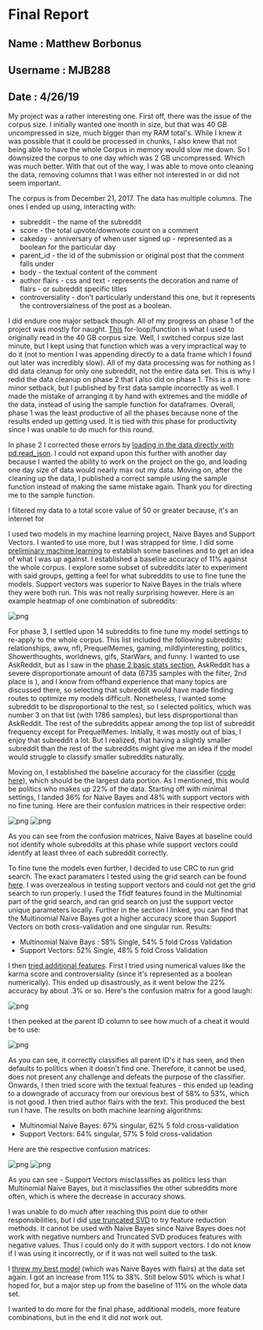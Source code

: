 # Final Report

## Name : Matthew Borbonus
## Username : MJB288
## Date : 4/26/19

My project was a rather interesting one. First off, there was the issue of the corpus size. I initially wanted one month in size, but that was 40 GB uncompressed in size, much bigger than my RAM total's. While I knew it was possible that it could be processed in chunks, I also knew that not being able to have the whole Corpus in memory would slow me down. So I downsized the corpus to one day which was 2 GB uncompressed. Which was much better. With that out of the way, I was able to move onto cleaning the data, removing columns that I was either not interested in or did not seem important. 

The corpus is from December 21, 2017. The data has multiple columns. The ones I ended up using, interacting with:

* subreddit - the name of the subreddit
* score - the total upvote/downvote count on a comment
* cakeday - anniversary of when user signed up - represented as a boolean for the particular day
* parent_id - the id of the submission or original post that the comment falls under
* body - the textual content of the comment
* author flairs - css and text - represents the decoration and name of flairs - or subreddit specific titles
* controversiality - don't particularly understand this one, but it represents the controversialness of the post as a boolean.

I did endure one major setback though. All of my progress on phase 1 of the project was mostly for naught. [This](https://nbviewer.jupyter.org/github/Data-Science-for-Linguists-2019/Reddit-Comment-Analysis/blob/master/legacy_notebooks/project-explore.ipynb#corpus) for-loop/function is what I used to originally read in the 40 GB corpus size. Well, I switched corpus size last minute, but I kept using that function which was a very impractical way to do it (not to mention I was appending directly to a data frame which I found out later was incredibly slow). All of my data processing was for nothing as I did data cleanup for only one subreddit, not the entire data set. This is why I redid the data cleanup on phase 2 that I also did on phase 1. This is a more minor setback, but I published by first data sample incorrectly as well. I made the mistake of arranging it by hand with extremes and the middle of the data, instead of using the sample function for dataframes. Overall, phase 1 was the least productive of all the phases because none of the results ended up getting used. It is tied with this phase for productivity since I was unable to do much for this round.

In phase 2 I corrected these errors by [loading in the data directly with pd.read_json](https://nbviewer.jupyter.org/github/Data-Science-for-Linguists-2019/Reddit-Comment-Analysis/blob/master/legacy_notebooks/phase2_exploration.ipynb#dataacq). I could not expand upon this further with another day because I wanted the ability to work on the project on the go, and loading one day size of data would nearly max out my data. Moving on, after the cleaning up the data, I published a correct sample using the sample function instead of making the same mistake again. Thank you for directing me to the sample function.

I filtered my data to a total score value of 50 or greater because, it's an internet for

I used two models in my machine learning project, Naive Bayes and Support Vectors. I wanted to use more, but I was strapped for time. I did some [preliminary machine learning](https://nbviewer.jupyter.org/github/Data-Science-for-Linguists-2019/Reddit-Comment-Analysis/blob/master/legacy_notebooks/phase2_exploration.ipynb#machinelearn) to establish some baselines and to get an idea of what I was up against. I established a baseline accuracy of 11% against the whole corpus. I explore some subset of subreddits later to experiment with said groups, getting a feel for what subreddits to use to fine tune the models. Support vectors was superior to Naive Bayes in the trials where they were both run. This was not really surprising however. Here is an example heatmap of one combination of subreddits:

![png](images/lastsupportvectors.png) 

For phase 3, I settled upon 14 subreddits to fine tune my model settings to re-apply to the whole corpus. This list included the following subreddits: relationships, aww, nfl, PrequelMemes, gaming, mildlyinteresting, politics, Showerthoughts, worldnews, gifs, StarWars, and funny. I wanted to use AskReddit, but as I saw in the [phase 2 basic stats section](https://nbviewer.jupyter.org/github/Data-Science-for-Linguists-2019/Reddit-Comment-Analysis/blob/master/legacy_notebooks/phase2_exploration.ipynb#stats), AskReddit has a severe disproportionate amount of data (6735 samples with the filter, 2nd place is ), and I know from offhand experience that many topics are discussed there, so selecting that subreddit would have made finding routes to optimize my models difficult. Nonetheless, I wanted some subreddit to be disproportional to the rest, so I selected politics, which was number 3 on that list (with 1786 samples), but less disproportional than AskReddit. The rest of the subreddits appear among the top  list of subreddit frequency except for PrequelMemes. Initially, it was mostly out of bias, I enjoy that subreddit a lot. But I realized, that having a slightly smaller subreddit than the rest of the subreddits might give me an idea if the model would struggle to classify smaller subreddits naturally.

Moving on, I established the baseline accuracy for the classifier ([code here](https://nbviewer.jupyter.org/github/Data-Science-for-Linguists-2019/Reddit-Comment-Analysis/blob/master/legacy_notebooks/phase3progress.ipynb#baseline)), which should be the largest data portion. As I mentioned, this would be politics who makes up 22% of the data. Starting off with minimal settings, I landed 36% for Naive Bayes and 48% with support vectors with no fine tuning. Here are their confusion matrices in their respective order:

![png](images/firstseriousNB.png) 
![png](images/firstseriousSVC.png)

As you can see from the confusion matrices, Naive Bayes at baseline could not identify whole subreddits at this phase while support vectors could identify at least three of each subreddit correctly.

To fine tune the models even further, I decided to use CRC to run grid search. The exact paramaters I tested using the grid search can be found [here](https://nbviewer.jupyter.org/github/Data-Science-for-Linguists-2019/Reddit-Comment-Analysis/blob/master/legacy_notebooks/phase3progress.ipynb#optimal). I was overzealous in testing support vectors and could not get the grid search to run properly. I used the Tfidf features found in the Multinomial part of the grid search, and ran grid search on just the support vector unique parameters locally. Further in the section I linked, you can find that the Multinomial Naive Bayes got a higher accuracy score than Support Vectors on both cross-validation and one singular run. Results:
* Multinomial Naive Bays : 58% Single, 54% 5 fold Cross Validation
* Support Vectors: 52% Single, 48% 5 fold Cross Validation

I then [tried additional features](https://nbviewer.jupyter.org/github/Data-Science-for-Linguists-2019/Reddit-Comment-Analysis/blob/master/legacy_notebooks/phase3progress.ipynb#features). First I tried using numerical values like the karma score and controversiality (since it's represented as a boolean numerically). This ended up disastrously, as it went below the 22% accuracy by about .3% or so. Here's the confusion matrix for a good laugh:

![png](images/numericalvalues.png)

I then peeked at the parent ID column to see how much of a cheat it would be to use:

![png](images/parentid.png)

As you can see, it correctly classifies all parent ID's it has seen, and then defaults to politics when it doesn't find one. Therefore, it cannot be used, does not present any challenge and defeats the purpose of the classifier.
Onwards, I then tried score with the textual features - this ended up leading to a downgrade of accuracy from our orevious best of 58% to 53%, which is not good. I then tried author flairs with the text. This produced the best run I have. The results on both machine learning algorithms:

* Multinomial Naive Bayes: 67% singular, 62% 5 fold cross-validation
* Support Vectors: 64% singular, 57% 5 fold cross-validation

Here are the respective confusion matrices:

![png](images/MultinomialFlairs.png)
![png](images/SVCFlairs.png)

As you can see - Support Vectors misclassifies as politics less than Multinomial Naive Bayes, but it misclassifies the other subreddits more often, which is where the decrease in accuracy shows. 

I was unable to do much after reaching this point due to other responsibilities, but I did [use truncated SVD](https://nbviewer.jupyter.org/github/Data-Science-for-Linguists-2019/Reddit-Comment-Analysis/blob/master/current_phase/final_notebook.ipynb?flush_cache=true#pca) to try feature reduction methods. It cannot be used with Naive Bayes since Naive Bayes does not work with negative numbers and Truncated SVD produces features with negative values. Thus I could only do it with support vectors. I do not know if I was using it incorrectly, or if it was not well suited to the task.

I [threw my best model](https://nbviewer.jupyter.org/github/Data-Science-for-Linguists-2019/Reddit-Comment-Analysis/blob/master/current_phase/final_notebook.ipynb?flush_cache=true#apply) (which was Naive Bayes with flairs) at the data set again. I got an increase from 11% to 38%. Still below 50% which is what I hoped for, but a major step up from the baseline of 11% on the whole data set.

I wanted to do more for the final phase, additional models, more feature combinations, but in the end it did not work out.